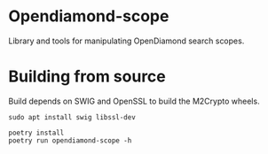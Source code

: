 # Opendiamond-scope

Library and tools for manipulating OpenDiamond search scopes.


# Building from source

Build depends on SWIG and OpenSSL to build the M2Crypto wheels.

    sudo apt install swig libssl-dev

    poetry install
    poetry run opendiamond-scope -h

